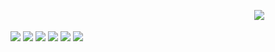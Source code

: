 <p align="center">

　　 　 　　　　　　　　　　　　　　　　　　　　　　　 　![](https://komarev.com/ghpvc/?username=builderdih&style=plastic&color=orange&label=ppl+who+actually+clicked+on+my+github)

<img src="https://files.catbox.moe/bbi9wm.jpg">
<img src="https://files.catbox.moe/lax6pj.jpg">
<img src="https://files.catbox.moe/sndfj0.jpg">
<img src="https://files.catbox.moe/ghfv8y.jpg">
<img src="https://files.catbox.moe/1yitl9.jpg">
<img src="https://files.catbox.moe/hjtmli.jpg">
